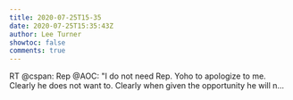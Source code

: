 ```yaml
---
title: 2020-07-25T15-35
date: 2020-07-25T15:35:43Z
author: Lee Turner
showtoc: false
comments: true
---
```


RT @cspan: Rep @AOC: "I do not need Rep. Yoho to apologize to me. Clearly he does not want to. Clearly when given the opportunity he will n…

